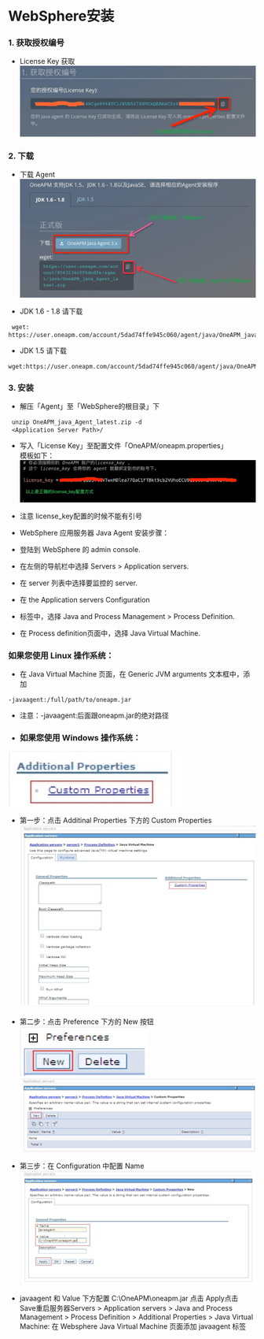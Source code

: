 # WebSphere安装


### 1. 获取授权编号

* License Key 获取<br>
 ![](/images/license_keyget01.png)
 
### 2. 下载
* 下载 Agent
 ![](/images/agent_download01.png)

* JDK 1.6 - 1.8  请下载
```
 wget: https://user.oneapm.com/account/5dad74ffe945c060/agent/java/OneAPM_java_Agent_latest.zip
 ```

* JDK 1.5 请下载
 ```
 wget:https://user.oneapm.com/account/5dad74ffe945c060/agent/java/OneAPM_java_Agent_legacy.zip
  ```

### 3. 安装

* 解压「Agent」至「WebSphere的根目录」下
```
 unzip OneAPM_java_Agent_latest.zip -d
 <Application Server Path>/
 ```

* 写入「License Key」至配置文件「OneAPM/oneapm.properties」<br>
 模板如下：<br>
 ![](/images/ailicense_key01.png)

* 注意 license_key配置的时候不能有引号


* WebSphere 应用服务器 Java Agent 安装步骤：


* 登陆到 WebSphere 的 admin console.


* 在左侧的导航栏中选择 Servers > Application servers.


* 在 server 列表中选择要监控的 server.


* 在 the Application servers Configuration


* 标签中，选择 Java and Process Management > Process Definition.

* 在 Process definition页面中，选择 Java Virtual Machine.


### 如果您使用 Linux 操作系统：
* 在 Java Virtual Machine 页面，在 Generic JVM arguments 文本框中，添加
```
-javaagent:/full/path/to/oneapm.jar
```

* 注意：-javaagent:后面跟oneapm.jar的绝对路径


* ### 如果您使用 Windows 操作系统：
 ![](/images/wwp.png)


* 第一步：点击 Additinal Properties 下方的 Custom Properties
 ![](/images/wwp2.png)


* 第二步：点击 Preference 下方的 New 按钮
 ![](/images/wwp3.png)
 ![](/images/wwp4.png)


* 第三步：在 Configuration 中配置 Name
 ![](/images/wpp5.png)


* javaagent 和 Value 下方配置 C:\OneAPM\oneapm.jar
点击 Apply点击 Save重启服务器Servers > Application servers > Java and Process Management > Process Definition > Additional Properties > Java Virtual Machine: 在 Websphere Java Virtual Machine 页面添加 javaagent 标签
